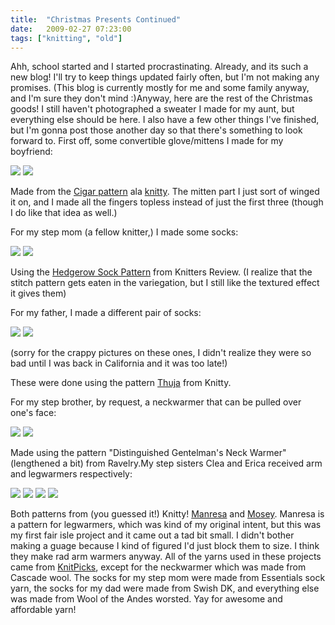 ```yaml
---
title:  "Christmas Presents Continued"
date:   2009-02-27 07:23:00
tags: ["knitting", "old"]
---
```

Ahh, school started and I  started procrastinating. Already, and its such a new blog! I'll try to keep things updated fairly often, but I'm not making any promises. (This blog is currently mostly for me and some family anyway, and I'm sure they don't mind :)Anyway, here are the rest of the  Christmas goods! I still haven't photographed a sweater I made for my aunt, but everything else should be here. I also have a few other things I've finished, but I'm gonna post those another day so that there's something to look forward to. First off, some convertible glove/mittens I made for my boyfriend:

<img src="http://farm2.static.flickr.com/1169/3173421830_05ee3f0bde.jpg">
<img src="/uploads/2008/3173422182_a909a96154.jpg">

Made from the [Cigar pattern](http://knitty.com/ISSUEsummer05/PATTcigar.html) ala [knitty](http://www.knitty.com). The mitten part I just sort of winged it on, and I made all the fingers topless instead of just the first three (though I do like that idea as well.)

For my step mom (a fellow knitter,) I made some socks:

<img  src="/uploads/2008/3173420726_21d5e77fb3.jpg">
<img  src="/uploads/2008/3172588425_a1fe9129e4.jpg">

Using the [Hedgerow Sock Pattern](http://www.knittersreview.com/article_how_to.asp?article=review/profile/070823_a.asp) from Knitters Review. (I realize that the stitch pattern gets eaten in the variegation, but I still like the textured effect it gives them)

For my father, I made a different pair of socks:


<img  src="http://farm2.static.flickr.com/1172/3173421356_e7a1b70413.jpg?v=0">
<img  src="/uploads/2008/3173421478_e5cd6f1044.jpg?v=0">

(sorry for the crappy pictures on these ones, I didn't realize they were so bad until I was back in California and it was too late!)

These were done using the pattern [Thuja](http://www.knitty.com/ISSUEwinter05/PATTthuja.html) from Knitty.

For my step brother, by request, a neckwarmer that can be pulled over one's face:

<img src="/uploads/2008/3293826595_c4bf881d2c.jpg?v=0">
<img src="/uploads/2008/3294651970_d60971105d.jpg?v=0">

Made using the pattern "Distinguished Gentelman's Neck Warmer" (lengthened a bit) from Ravelry.My step sisters Clea and Erica received arm and legwarmers respectively:

<img  src="/uploads/2008/3294652166_239c467e87.jpg?v=0">
<img src="/uploads/2008/3294652218_557851a86f.jpg?v=0">
<img src="http://farm2.static.flickr.com/1098/3173419692_f19eb7203d.jpg?v=1231225212">
<img src="/uploads/2008/3172587565_af15a3a2f2.jpg?v=1231225225">

Both patterns from (you guessed it!) Knitty! [Manresa](http://knitty.com/ISSUEsummer06/PATTmanresa.html) and [Mosey](http://knitty.com/ISSUEspring08/PATTmosey.html). Manresa is a pattern for legwarmers,  which was kind of my original intent, but this was my first fair isle project and it came out a tad bit small. I didn't bother making a guage because I kind of figured I'd just block them to size. I think they make rad arm warmers anyway. All of the yarns used in these projects came from [KnitPicks](http://www.knitpicks.com/), except for the neckwarmer which was made from Cascade wool. The socks for my step mom were made from Essentials sock yarn, the socks for my dad were made from Swish DK, and everything else was made from Wool of the Andes worsted. Yay for awesome and affordable yarn!
